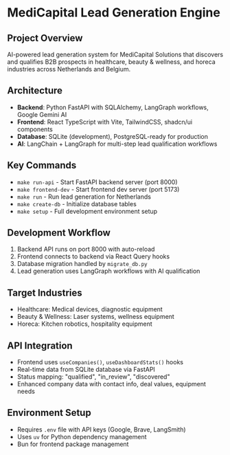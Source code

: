 # MediCapital Lead Generation Engine

## Project Overview
AI-powered lead generation system for MediCapital Solutions that discovers and qualifies B2B prospects in healthcare, beauty & wellness, and horeca industries across Netherlands and Belgium.

## Architecture
- **Backend**: Python FastAPI with SQLAlchemy, LangGraph workflows, Google Gemini AI
- **Frontend**: React TypeScript with Vite, TailwindCSS, shadcn/ui components
- **Database**: SQLite (development), PostgreSQL-ready for production
- **AI**: LangChain + LangGraph for multi-step lead qualification workflows

## Key Commands
- `make run-api` - Start FastAPI backend server (port 8000)
- `make frontend-dev` - Start frontend dev server (port 5173)
- `make run` - Run lead generation for Netherlands
- `make create-db` - Initialize database tables
- `make setup` - Full development environment setup

## Development Workflow
1. Backend API runs on port 8000 with auto-reload
2. Frontend connects to backend via React Query hooks
3. Database migration handled by `migrate_db.py`
4. Lead generation uses LangGraph workflows with AI qualification

## Target Industries
- Healthcare: Medical devices, diagnostic equipment
- Beauty & Wellness: Laser systems, wellness equipment  
- Horeca: Kitchen robotics, hospitality equipment

## API Integration
- Frontend uses `useCompanies()`, `useDashboardStats()` hooks
- Real-time data from SQLite database via FastAPI
- Status mapping: "qualified", "in_review", "discovered"
- Enhanced company data with contact info, deal values, equipment needs

## Environment Setup
- Requires `.env` file with API keys (Google, Brave, LangSmith)
- Uses `uv` for Python dependency management
- Bun for frontend package management

